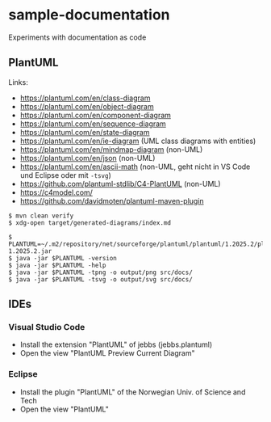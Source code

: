 
# sample-documentation

Experiments with documentation as code

## PlantUML

Links:

- https://plantuml.com/en/class-diagram
- https://plantuml.com/en/object-diagram
- https://plantuml.com/en/component-diagram
- https://plantuml.com/en/sequence-diagram
- https://plantuml.com/en/state-diagram
- https://plantuml.com/en/ie-diagram (UML class diagrams with entities)
- https://plantuml.com/en/mindmap-diagram (non-UML)
- https://plantuml.com/en/json (non-UML)
- https://plantuml.com/en/ascii-math (non-UML, geht nicht in VS Code und Eclipse oder mit `-tsvg`)
- https://github.com/plantuml-stdlib/C4-PlantUML (non-UML)
- https://c4model.com/
- https://github.com/davidmoten/plantuml-maven-plugin

~~~
$ mvn clean verify
$ xdg-open target/generated-diagrams/index.md

$ PLANTUML=~/.m2/repository/net/sourceforge/plantuml/plantuml/1.2025.2/plantuml-1.2025.2.jar
$ java -jar $PLANTUML -version
$ java -jar $PLANTUML -help
$ java -jar $PLANTUML -tpng -o output/png src/docs/
$ java -jar $PLANTUML -tsvg -o output/svg src/docs/
~~~

## IDEs

### Visual Studio Code

- Install the extension "PlantUML" of jebbs (jebbs.plantuml)
- Open the view "PlantUML Preview Current Diagram"

### Eclipse

- Install the plugin "PlantUML" of the Norwegian Univ. of Science and Tech
- Open the view "PlantUML"
